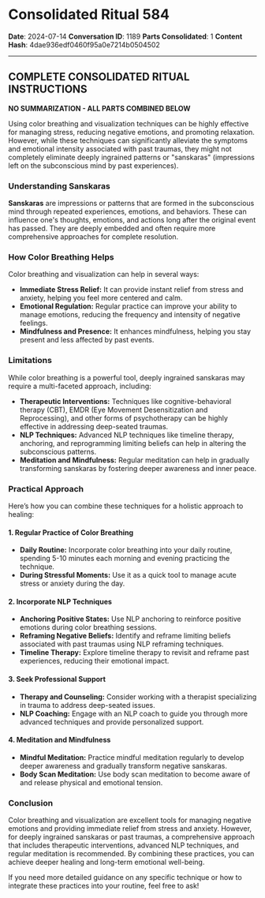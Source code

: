 # Consolidated Ritual 584

**Date**: 2024-07-14
**Conversation ID**: 1189
**Parts Consolidated**: 1
**Content Hash**: 4dae936edf0460f95a0e7214b0504502

---

## COMPLETE CONSOLIDATED RITUAL INSTRUCTIONS

**NO SUMMARIZATION - ALL PARTS COMBINED BELOW**

Using color breathing and visualization techniques can be highly effective for managing stress, reducing negative emotions, and promoting relaxation. However, while these techniques can significantly alleviate the symptoms and emotional intensity associated with past traumas, they might not completely eliminate deeply ingrained patterns or "sanskaras" (impressions left on the subconscious mind by past experiences).

### Understanding Sanskaras
**Sanskaras** are impressions or patterns that are formed in the subconscious mind through repeated experiences, emotions, and behaviors. These can influence one's thoughts, emotions, and actions long after the original event has passed. They are deeply embedded and often require more comprehensive approaches for complete resolution.

### How Color Breathing Helps
Color breathing and visualization can help in several ways:
- **Immediate Stress Relief:** It can provide instant relief from stress and anxiety, helping you feel more centered and calm.
- **Emotional Regulation:** Regular practice can improve your ability to manage emotions, reducing the frequency and intensity of negative feelings.
- **Mindfulness and Presence:** It enhances mindfulness, helping you stay present and less affected by past events.

### Limitations
While color breathing is a powerful tool, deeply ingrained sanskaras may require a multi-faceted approach, including:
- **Therapeutic Interventions:** Techniques like cognitive-behavioral therapy (CBT), EMDR (Eye Movement Desensitization and Reprocessing), and other forms of psychotherapy can be highly effective in addressing deep-seated traumas.
- **NLP Techniques:** Advanced NLP techniques like timeline therapy, anchoring, and reprogramming limiting beliefs can help in altering the subconscious patterns.
- **Meditation and Mindfulness:** Regular meditation can help in gradually transforming sanskaras by fostering deeper awareness and inner peace.

### Practical Approach
Here’s how you can combine these techniques for a holistic approach to healing:

#### **1. Regular Practice of Color Breathing**
   - **Daily Routine:** Incorporate color breathing into your daily routine, spending 5-10 minutes each morning and evening practicing the technique.
   - **During Stressful Moments:** Use it as a quick tool to manage acute stress or anxiety during the day.

#### **2. Incorporate NLP Techniques**
   - **Anchoring Positive States:** Use NLP anchoring to reinforce positive emotions during color breathing sessions.
   - **Reframing Negative Beliefs:** Identify and reframe limiting beliefs associated with past traumas using NLP reframing techniques.
   - **Timeline Therapy:** Explore timeline therapy to revisit and reframe past experiences, reducing their emotional impact.

#### **3. Seek Professional Support**
   - **Therapy and Counseling:** Consider working with a therapist specializing in trauma to address deep-seated issues.
   - **NLP Coaching:** Engage with an NLP coach to guide you through more advanced techniques and provide personalized support.

#### **4. Meditation and Mindfulness**
   - **Mindful Meditation:** Practice mindful meditation regularly to develop deeper awareness and gradually transform negative sanskaras.
   - **Body Scan Meditation:** Use body scan meditation to become aware of and release physical and emotional tension.

### Conclusion
Color breathing and visualization are excellent tools for managing negative emotions and providing immediate relief from stress and anxiety. However, for deeply ingrained sanskaras or past traumas, a comprehensive approach that includes therapeutic interventions, advanced NLP techniques, and regular meditation is recommended. By combining these practices, you can achieve deeper healing and long-term emotional well-being.

If you need more detailed guidance on any specific technique or how to integrate these practices into your routine, feel free to ask!